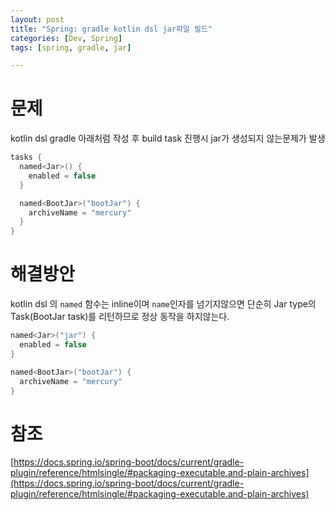 ```yaml
---
layout: post
title: "Spring: gradle kotlin dsl jar파일 빌드"
categories: [Dev, Spring]
tags: [spring, gradle, jar]

---
```


# 문제

kotlin dsl gradle 아래처럼 작성 후 build task 진행시 jar가 생성되지 않는문제가 발생

```kotlin
tasks {
  named<Jar>() {
    enabled = false
  }

  named<BootJar>("bootJar") {
    archiveName = "mercury"
  }
}
```

# 해결방안

kotlin dsl 의 `named` 함수는 inline이며 `name`인자를 넘기지않으면 단순히 Jar type의 Task(BootJar task)를 리턴하므로 정상 동작을 하지않는다.

```kotlin
named<Jar>("jar") {
  enabled = false
}

named<BootJar>("bootJar") {
  archiveName = "mercury"
}
```

# 참조

[https://docs.spring.io/spring-boot/docs/current/gradle-plugin/reference/htmlsingle/#packaging-executable.and-plain-archives](https://docs.spring.io/spring-boot/docs/current/gradle-plugin/reference/htmlsingle/#packaging-executable.and-plain-archives)
